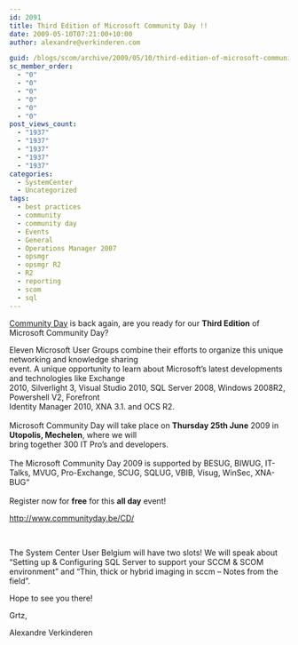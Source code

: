 ```yaml
---
id: 2091
title: Third Edition of Microsoft Community Day !!
date: 2009-05-10T07:21:00+10:00
author: alexandre@verkinderen.com

guid: /blogs/scom/archive/2009/05/10/third-edition-of-microsoft-community-day.aspx
sc_member_order:
  - "0"
  - "0"
  - "0"
  - "0"
  - "0"
  - "0"
post_views_count:
  - "1937"
  - "1937"
  - "1937"
  - "1937"
  - "1937"
categories:
  - SystemCenter
  - Uncategorized
tags:
  - best practices
  - community
  - community day
  - Events
  - General
  - Operations Manager 2007
  - opsmgr
  - opsmgr R2
  - R2
  - reporting
  - scom
  - sql
---
```

<a target="_blank" href="http://www.communityday.be/CD/">Community Day</a> is back again, are you ready for our **Third Edition** of Microsoft Community Day?

Eleven Microsoft User Groups combine their efforts to organize this unique networking and knowledge sharing  
event. A unique opportunity to learn about Microsoft&rsquo;s latest developments and technologies like Exchange  
2010, Silverlight 3, Visual Studio 2010, SQL Server 2008, Windows 2008R2, Powershell V2, Forefront  
Identity Manager 2010, XNA 3.1. and OCS R2.  
&nbsp;  
Microsoft Community Day will take place on **Thursday 25th June** 2009 in **Utopolis, Mechelen**, where we will  
bring together 300 IT Pro&rsquo;s and developers.  
&nbsp;  
The Microsoft Community Day 2009 is supported by BESUG, BIWUG, IT-Talks, MVUG, Pro-Exchange, SCUG, SQLUG, VBIB, Visug, WinSec, XNA-BUG&ldquo;  
&nbsp;  
Register now for **free** for this **all day** event!

<http://www.communityday.be/CD/>

&nbsp;

The System Center User Belgium will have two slots! We will speak about &#8220;Setting up & Configuring SQL Server to support your SCCM & SCOM environment&#8221; and &#8220;Thin, thick or hybrid imaging in sccm &#8211; Notes from the field&#8221;.

Hope to see you there!

Grtz,

Alexandre Verkinderen
